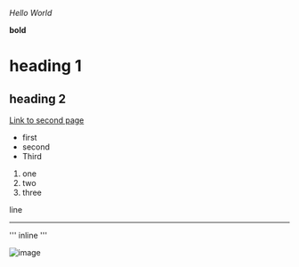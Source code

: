 *Hello World*

__bold__

# heading 1

## heading 2

[Link to second page](https://jimmycho319.github.io/cse15l-lab-report/first.html)


* first
* second
* Third

1. one
2. two 
3. three

line
***


'''
inline
'''

![image](https://miro.medium.com/max/1024/1*OohqW5DGh9CQS4hLY5FXzA.png)
